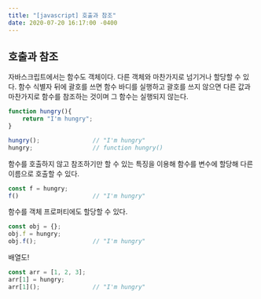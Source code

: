 ```yaml
---
title: "[javascript] 호출과 참조"
date: 2020-07-20 16:17:00 -0400
---
```


## 호출과 참조   

자바스크립트에서는 함수도 객체이다. 다른 객체와 마찬가지로 넘기거나 할당할 수 있다. 함수 식별자 뒤에 괄호를 쓰면 함수 바디를 실행하고 괄호를 쓰지 않으면 다른 값과 마찬가지로 함수를 참조하는 것이며 그 함수는 실행되지 않는다.

```javascript
function hungry(){
    return "I'm hungry";
}

hungry();               // "I'm hungry"
hungry;                 // function hungry()
```

함수를 호출하지 않고 참조하기만 할 수 있는 특징을 이용해 함수를 변수에 할당해 다른 이름으로 호출할 수 있다.

```javascript
const f = hungry;
f()                     // "I'm hungry"
```

함수를 객체 프로퍼티에도 할당할 수 있다.

```javascript
const obj = {};
obj.f = hungry;
obj.f();                // "I'm hungry"
```

배열도!

```javascript
const arr = [1, 2, 3];
arr[1] = hungry;
arr[1]();               // "I'm hungry"
```
